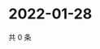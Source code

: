 # 2022-01-28

共 0 条

<!-- BEGIN WEIBO -->
<!-- 最后更新时间 Fri Jan 28 2022 13:08:03 GMT+0800 (China Standard Time) -->

<!-- END WEIBO -->
